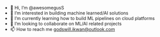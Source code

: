 - 👋 Hi, I’m @awesomegusS
- 👀 I’m interested in building machine learned/AI solutions
- 🌱 I’m currently learning how to build ML pipelines on cloud platforms
- 💞️ I’m looking to collaborate on ML/AI related projects
- 📫 How to reach me godswill.ikwan@outlook.com

<!---
awesomegusS/awesomegusS is a ✨ special ✨ repository because its `README.md` (this file) appears on your GitHub profile.
You can click the Preview link to take a look at your changes.
--->
